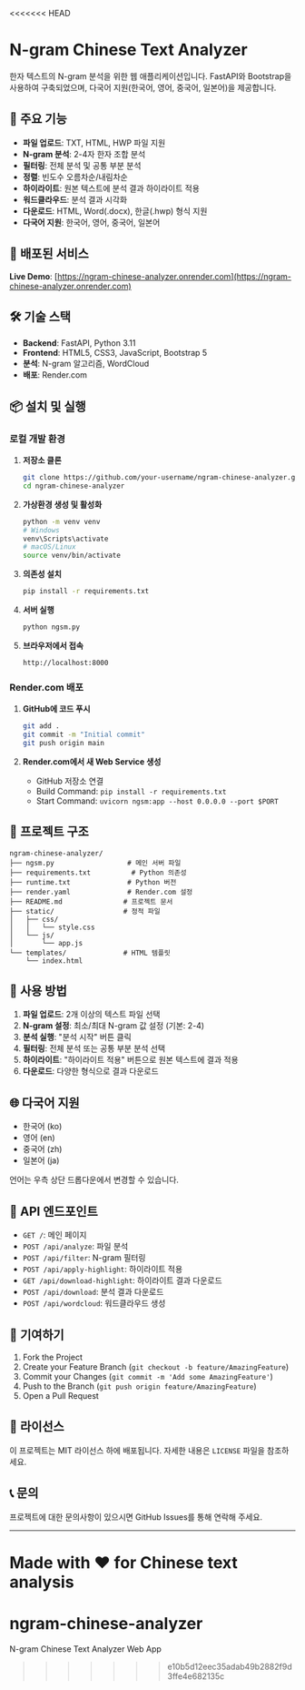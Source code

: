 <<<<<<< HEAD
# N-gram Chinese Text Analyzer

한자 텍스트의 N-gram 분석을 위한 웹 애플리케이션입니다. FastAPI와 Bootstrap을 사용하여 구축되었으며, 다국어 지원(한국어, 영어, 중국어, 일본어)을 제공합니다.

## 🌟 주요 기능

- **파일 업로드**: TXT, HTML, HWP 파일 지원
- **N-gram 분석**: 2-4자 한자 조합 분석
- **필터링**: 전체 분석 및 공통 부분 분석
- **정렬**: 빈도수 오름차순/내림차순
- **하이라이트**: 원본 텍스트에 분석 결과 하이라이트 적용
- **워드클라우드**: 분석 결과 시각화
- **다운로드**: HTML, Word(.docx), 한글(.hwp) 형식 지원
- **다국어 지원**: 한국어, 영어, 중국어, 일본어

## 🚀 배포된 서비스

**Live Demo**: [https://ngram-chinese-analyzer.onrender.com](https://ngram-chinese-analyzer.onrender.com)

## 🛠️ 기술 스택

- **Backend**: FastAPI, Python 3.11
- **Frontend**: HTML5, CSS3, JavaScript, Bootstrap 5
- **분석**: N-gram 알고리즘, WordCloud
- **배포**: Render.com

## 📦 설치 및 실행

### 로컬 개발 환경

1. **저장소 클론**
   ```bash
   git clone https://github.com/your-username/ngram-chinese-analyzer.git
   cd ngram-chinese-analyzer
   ```

2. **가상환경 생성 및 활성화**
   ```bash
   python -m venv venv
   # Windows
   venv\Scripts\activate
   # macOS/Linux
   source venv/bin/activate
   ```

3. **의존성 설치**
   ```bash
   pip install -r requirements.txt
   ```

4. **서버 실행**
   ```bash
   python ngsm.py
   ```

5. **브라우저에서 접속**
   ```
   http://localhost:8000
   ```

### Render.com 배포

1. **GitHub에 코드 푸시**
   ```bash
   git add .
   git commit -m "Initial commit"
   git push origin main
   ```

2. **Render.com에서 새 Web Service 생성**
   - GitHub 저장소 연결
   - Build Command: `pip install -r requirements.txt`
   - Start Command: `uvicorn ngsm:app --host 0.0.0.0 --port $PORT`

## 📁 프로젝트 구조

```
ngram-chinese-analyzer/
├── ngsm.py                  # 메인 서버 파일
├── requirements.txt          # Python 의존성
├── runtime.txt              # Python 버전
├── render.yaml              # Render.com 설정
├── README.md               # 프로젝트 문서
├── static/                 # 정적 파일
│   ├── css/
│   │   └── style.css
│   └── js/
│       └── app.js
└── templates/              # HTML 템플릿
    └── index.html
```

## 🔧 사용 방법

1. **파일 업로드**: 2개 이상의 텍스트 파일 선택
2. **N-gram 설정**: 최소/최대 N-gram 값 설정 (기본: 2-4)
3. **분석 실행**: "분석 시작" 버튼 클릭
4. **필터링**: 전체 분석 또는 공통 부분 분석 선택
5. **하이라이트**: "하이라이트 적용" 버튼으로 원본 텍스트에 결과 적용
6. **다운로드**: 다양한 형식으로 결과 다운로드

## 🌐 다국어 지원

- 한국어 (ko)
- 영어 (en)
- 중국어 (zh)
- 일본어 (ja)

언어는 우측 상단 드롭다운에서 변경할 수 있습니다.

## 📝 API 엔드포인트

- `GET /`: 메인 페이지
- `POST /api/analyze`: 파일 분석
- `POST /api/filter`: N-gram 필터링
- `POST /api/apply-highlight`: 하이라이트 적용
- `GET /api/download-highlight`: 하이라이트 결과 다운로드
- `POST /api/download`: 분석 결과 다운로드
- `POST /api/wordcloud`: 워드클라우드 생성

## 🤝 기여하기

1. Fork the Project
2. Create your Feature Branch (`git checkout -b feature/AmazingFeature`)
3. Commit your Changes (`git commit -m 'Add some AmazingFeature'`)
4. Push to the Branch (`git push origin feature/AmazingFeature`)
5. Open a Pull Request

## 📄 라이선스

이 프로젝트는 MIT 라이선스 하에 배포됩니다. 자세한 내용은 `LICENSE` 파일을 참조하세요.

## 📞 문의

프로젝트에 대한 문의사항이 있으시면 GitHub Issues를 통해 연락해 주세요.

---

**Made with ❤️ for Chinese text analysis** 
=======
# ngram-chinese-analyzer
N-gram Chinese Text Analyzer Web App
>>>>>>> e10b5d12eec35adab49b2882f9d3ffe4e682135c
